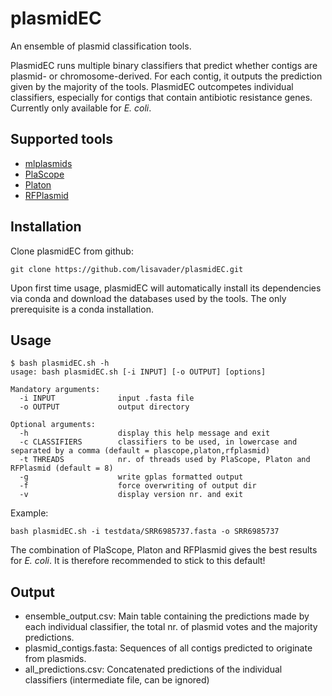# plasmidEC
An ensemble of plasmid classification tools.

PlasmidEC runs multiple binary classifiers that predict whether contigs are plasmid- or chromosome-derived. For each contig, it outputs the prediction given by the majority of the tools. PlasmidEC outcompetes individual classifiers, especially for contigs that contain antibiotic resistance genes. Currently only available for _E. coli_.

## Supported tools
- [mlplasmids](https://gitlab.com/sirarredondo/mlplasmids)
- [PlaScope](https://github.com/labgem/PlaScope)
- [Platon](https://github.com/oschwengers/platon)
- [RFPlasmid](https://github.com/aldertzomer/RFPlasmid)

## Installation
Clone plasmidEC from github:
```
git clone https://github.com/lisavader/plasmidEC.git
```
Upon first time usage, plasmidEC will automatically install its dependencies via conda and download the databases used by the tools. The only prerequisite is a conda installation.

## Usage
```
$ bash plasmidEC.sh -h
usage: bash plasmidEC.sh [-i INPUT] [-o OUTPUT] [options]

Mandatory arguments:
  -i INPUT              input .fasta file
  -o OUTPUT             output directory

Optional arguments:
  -h                    display this help message and exit
  -c CLASSIFIERS        classifiers to be used, in lowercase and separated by a comma (default = plascope,platon,rfplasmid)
  -t THREADS            nr. of threads used by PlaScope, Platon and RFPlasmid (default = 8)
  -g                    write gplas formatted output
  -f                    force overwriting of output dir
  -v                    display version nr. and exit
```

Example:
```
bash plasmidEC.sh -i testdata/SRR6985737.fasta -o SRR6985737
```
The combination of PlaScope, Platon and RFPlasmid gives the best results for _E. coli_. It is therefore recommended to stick to this default!

## Output

- ensemble_output.csv: Main table containing the predictions made by each individual classifier, the total nr. of plasmid votes and the majority predictions.
- plasmid_contigs.fasta: Sequences of all contigs predicted to originate from plasmids.
- all_predictions.csv: Concatenated predictions of the individual classifiers (intermediate file, can be ignored)
